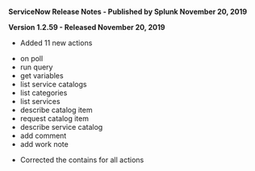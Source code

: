 **ServiceNow Release Notes - Published by Splunk November 20, 2019**


**Version 1.2.59 - Released November 20, 2019**

* Added 11 new actions
+ on poll
+ run query
+ get variables
+ list service catalogs
+ list categories
+ list services
+ describe catalog item
+ request catalog item
+ describe service catalog
+ add comment
+ add work note
* Corrected the contains for all actions
